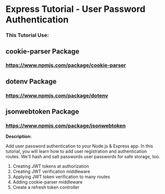 # Express Tutorial - User Password Authentication

### This Tutorial Use: 

## cookie-parser Package
### https://www.npmjs.com/package/cookie-parser
## dotenv Package
### https://www.npmjs.com/package/dotenv
## jsonwebtoken Package
### https://www.npmjs.com/package/jsonwebtoken

**Description:**
<p>Add user password authentication to your Node.js & Express app. In this tutorial, you will learn how to add user registration and authentication routes. We'll hash and salt passwords user passwords for safe storage, too.

<ol>
  <li>Creating JWT tokens at authorization
  <li>Creating JWT verification middleware
  <li>Applying JWT token verification to many routes
  <li>Adding cookie-parser middleware
  <li>Create a refresh token controller




